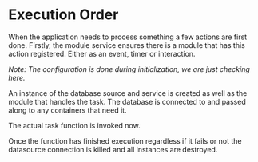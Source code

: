 # Execution Order

When the application needs to process something a few actions are first done.
Firstly, the module service ensures there is a module that has this action registered. Either as an event, timer or
interaction.

*Note: The configuration is done during initialization, we are just checking here.*

An instance of the database source and service is created as well as the module that handles the task. The database is
connected to and passed along to any containers that need it.

The actual task function is invoked now.

Once the function has finished execution regardless if it fails or not the datasource connection is killed and all
instances are destroyed.

